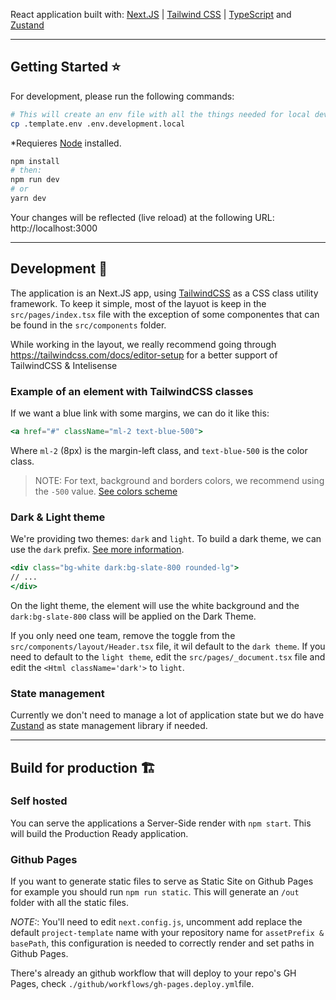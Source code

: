 
React application built with:
[Next.JS](https://nextjs.org/) |  [Tailwind CSS](https://tailwindcss.com/) | [TypeScript](https://www.typescriptlang.org/) and [Zustand](https://github.com/pmndrs/zustand)

---

## Getting Started ⭐️

For development, please run the following commands:

```bash
# This will create an env file with all the things needed for local development (rewrites paths, etc.)
cp .template.env .env.development.local
```

\*Requieres [Node](https://nodejs.org/en/) installed.

```bash
npm install
# then:
npm run dev
# or
yarn dev
```

Your changes will be reflected (live reload) at the following URL: http://localhost:3000

---

## Development 🚀
The application is an Next.JS app, using [TailwindCSS](https://tailwindcss.com) as a CSS class utility framework. To keep it simple, most of the layuot is keep in the `src/pages/index.tsx` file with the exception of some componentes that can be found in the `src/components` folder.

While working in the layout, we really recommend going through https://tailwindcss.com/docs/editor-setup for a better support of TailwindCSS & Intelisense


### Example of an element with TailwindCSS classes

If we want a blue link with some margins, we can do it like this:

```jsx
<a href="#" className="ml-2 text-blue-500">
```

Where `ml-2` (8px) is the margin-left class, and `text-blue-500` is the color class.

> NOTE: For text, background and borders colors, we recommend using the `-500` value. [See colors scheme](https://tailwindcss.com/docs/customizing-colors)


### Dark & Light theme
We're providing two themes: `dark` and `light`. To build a dark theme, we can use the `dark` prefix. [See more information](https://tailwindcss.com/docs/dark-mode).

```jsx
<div class="bg-white dark:bg-slate-800 rounded-lg">
// ...
</div>
```

On the light theme, the element will use the white background and the `dark:bg-slate-800` class will be applied on the Dark Theme.

If you only need one team, remove the toggle from the `src/components/layout/Header.tsx` file, it wil default to the `dark theme`. If you need to default to the `light theme`, edit the `src/pages/_document.tsx` file and edit the `<Html className='dark'>` to `light`.

### State management
Currently we don't need to manage a lot of application state but we do have [Zustand](https://github.com/pmndrs/zustand) as state management library if needed.


---

## Build for production 🏗

### Self hosted

You can serve the applications a Server-Side render with `npm start`. This will build the Production Ready application.


### Github Pages

If you want to generate static files to serve as Static Site on Github Pages for example you should run `npm run static`. This will generate an `/out` folder with all the static files.

*NOTE:*: You'll need to edit `next.config.js`, uncomment add replace the default `project-template` name with your repository name for `assetPrefix & basePath`, this configuration is needed to correctly render and set paths in Github Pages.

There's already an github workflow that will deploy to your repo's GH Pages, check `./github/workflows/gh-pages.deploy.yml`file.
